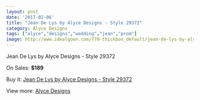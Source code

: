 ```yaml
---
layout: post
date: '2017-02-06'
title: "Jean De Lys by Alyce Designs - Style 29372"
category: Alyce Designs
tags: ["alyce","designs","wedding","jean","prom"]
image: http://www.idealgown.com/770-thickbox_default/jean-de-lys-by-alyce-designs-style-29372.jpg
---
```

Jean De Lys by Alyce Designs - Style 29372

On Sales: **$189**
<a href="https://www.idealgown.com/en/alyce-designs/351-jean-de-lys-by-alyce-designs-style-29372.html"><amp-img layout="responsive" width="600" height="600" src="//www.idealgown.com/770-thickbox_default/jean-de-lys-by-alyce-designs-style-29372.jpg" alt="Jean De Lys by Alyce Designs - Style 29372 0" /></a>
<a href="https://www.idealgown.com/en/alyce-designs/351-jean-de-lys-by-alyce-designs-style-29372.html"><amp-img layout="responsive" width="600" height="600" src="//www.idealgown.com/771-thickbox_default/jean-de-lys-by-alyce-designs-style-29372.jpg" alt="Jean De Lys by Alyce Designs - Style 29372 1" /></a>

Buy it: [Jean De Lys by Alyce Designs - Style 29372](https://www.idealgown.com/en/alyce-designs/351-jean-de-lys-by-alyce-designs-style-29372.html "Jean De Lys by Alyce Designs - Style 29372")

View more: [Alyce Designs](https://www.idealgown.com/en/5-alyce-designs "Alyce Designs")